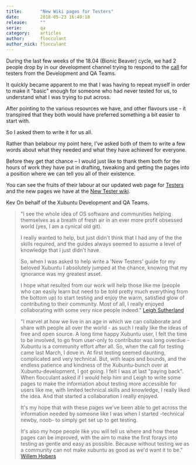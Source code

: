 ```yaml
---
title:       "New Wiki pages for Testers"
date:        2018-05-23 16:49:18
release:     ""
serie:       qa
category:    articles
author:      flocculant
author_nick: flocculant
---
```


During the last few weeks of the 18.04 (Bionic Beaver) cycle, we had 2 people drop by in our development channel trying to respond to the [call](https://xubuntu.org/news/testing-for-xubuntu/) for testers from the Development and QA Teams.

It quickly became apparent to me that I was having to repeat myself in order to make it "basic" enough for someone who had never tested for us, to understand what I was trying to put across.

After pointing to the various resources we have, and other flavours use - it transpired that they both would have preferred something a bit easier to start with.

So I asked them to write it for us all.

Rather than belabour my point here, I've asked both of them to write a few words about what they needed and what they have achieved for everyone.

Before they get that chance – I would just like to thank them both for the hours of work they have put in drafting, tweaking and getting the pages into a position where we can tell you all of their existence.

You can see the fruits of their labour at our updated web page for [Testers](https://xubuntu.org/contribute/qa) and the new pages we have at the [New Tester wiki](https://wiki.xubuntu.org/qa/new_tester_start).

Kev On behalf of the Xubuntu Development and QA Teams.

> "I see the whole idea of OS software and communities helping themselves as a breath of fresh air in an ever more profit obsessed world (yes, I am a cynical old git).
> 
> I really wanted to help, but just didn't think that I had any of the the skills required, and the guides always seemed to assume a level of knowledge that I just didn't have.
> 
> So, when I was asked to help write a 'New Testers' guide for my beloved Xubuntu I absolutely jumped at the chance, knowing that my ignorance was my greatest asset.
> 
> I hope what resulted from our work will help those like me (people who can easily learn but need to be told pretty much everything from the bottom up) to start testing and enjoy the warm, satisfied glow of contributing to their community. Most of all, I really enjoyed collaborating with some very nice people indeed." [Leigh Sutherland](https://launchpad.net/~b-leigh)

> "I marvel at how we live in an age in which we can collaborate and share with people all over the world - as such I really like the ideas of free and open source. A long time happy Xubuntu user, I felt the time to be involved, to go from user-only to contributor was long overdue - Xubuntu is a community effort after all. So, when the call for testing came last March, I dove in. At first testing seemed daunting, complicated and very technical. But, with leaps and bounds, and the endless patience and kindness of the Xubuntu-bunch over at Xubuntu-development, I got going. I felt I was at last "paying back". When flocculant asked if I would help him and Leigh to write some pages to make the information about testing more accessible for users like me, with limited technical skills and knowledge, I really liked the idea. And that started a collaboration I really enjoyed.
> 
> It's my hope that with these pages we've been able to get across the information needed by someone like I was when I started -technical newby, noob- to simply get set up to get testing.
> 
> It's also my hope people like you will tell us where and how these pages can be improved, with the aim to make the first forays into testing as gentle and easy as possible. Because without testing we as a community can not make xubuntu as good as we'd want it to be." [Willem Hobers](https://launchpad.net/~whobers)
